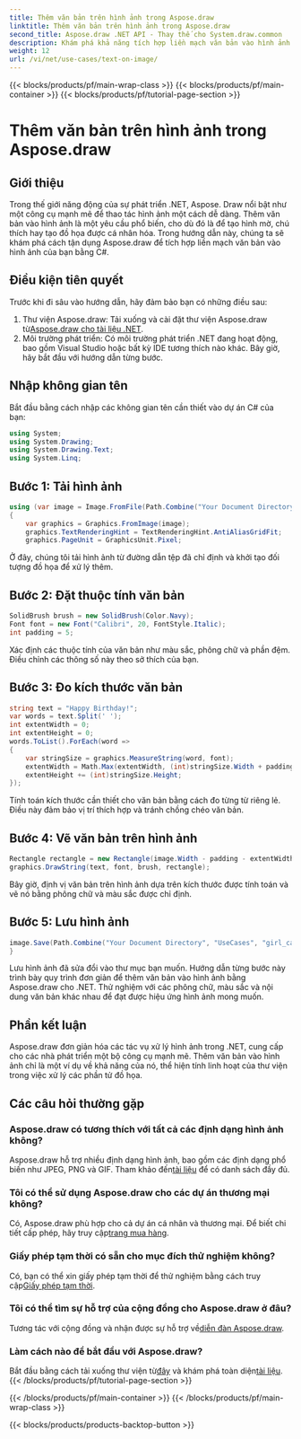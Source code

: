 ```yaml
---
title: Thêm văn bản trên hình ảnh trong Aspose.draw
linktitle: Thêm văn bản trên hình ảnh trong Aspose.draw
second_title: Aspose.draw .NET API - Thay thế cho System.draw.common
description: Khám phá khả năng tích hợp liền mạch văn bản vào hình ảnh với Aspose.draw cho .NET. Hãy làm theo hướng dẫn từng bước của chúng tôi để thao tác hình ảnh dễ dàng. Tải ngay!
weight: 12
url: /vi/net/use-cases/text-on-image/
---
```


{{< blocks/products/pf/main-wrap-class >}}
{{< blocks/products/pf/main-container >}}
{{< blocks/products/pf/tutorial-page-section >}}

# Thêm văn bản trên hình ảnh trong Aspose.draw

## Giới thiệu
Trong thế giới năng động của sự phát triển .NET, Aspose. Draw nổi bật như một công cụ mạnh mẽ để thao tác hình ảnh một cách dễ dàng. Thêm văn bản vào hình ảnh là một yêu cầu phổ biến, cho dù đó là để tạo hình mờ, chú thích hay tạo đồ họa được cá nhân hóa. Trong hướng dẫn này, chúng ta sẽ khám phá cách tận dụng Aspose.draw để tích hợp liền mạch văn bản vào hình ảnh của bạn bằng C#.
## Điều kiện tiên quyết
Trước khi đi sâu vào hướng dẫn, hãy đảm bảo bạn có những điều sau:
1.  Thư viện Aspose.draw: Tải xuống và cài đặt thư viện Aspose.draw từ[Aspose.draw cho tài liệu .NET](https://reference.aspose.com/drawing/net/).
2. Môi trường phát triển: Có môi trường phát triển .NET đang hoạt động, bao gồm Visual Studio hoặc bất kỳ IDE tương thích nào khác.
Bây giờ, hãy bắt đầu với hướng dẫn từng bước.
## Nhập không gian tên
Bắt đầu bằng cách nhập các không gian tên cần thiết vào dự án C# của bạn:
```csharp
using System;
using System.Drawing;
using System.Drawing.Text;
using System.Linq;
```
## Bước 1: Tải hình ảnh
```csharp
using (var image = Image.FromFile(Path.Combine("Your Document Directory", "UseCases", "girl.jpg")))
{
    var graphics = Graphics.FromImage(image);
    graphics.TextRenderingHint = TextRenderingHint.AntiAliasGridFit;
    graphics.PageUnit = GraphicsUnit.Pixel;
```
Ở đây, chúng tôi tải hình ảnh từ đường dẫn tệp đã chỉ định và khởi tạo đối tượng đồ họa để xử lý thêm.
## Bước 2: Đặt thuộc tính văn bản
```csharp
SolidBrush brush = new SolidBrush(Color.Navy);
Font font = new Font("Calibri", 20, FontStyle.Italic);
int padding = 5;
```
Xác định các thuộc tính của văn bản như màu sắc, phông chữ và phần đệm. Điều chỉnh các thông số này theo sở thích của bạn.
## Bước 3: Đo kích thước văn bản
```csharp
string text = "Happy Birthday!";
var words = text.Split(' ');
int extentWidth = 0;
int extentHeight = 0;
words.ToList().ForEach(word =>
{
    var stringSize = graphics.MeasureString(word, font);
    extentWidth = Math.Max(extentWidth, (int)stringSize.Width + padding);
    extentHeight += (int)stringSize.Height;
});
```
Tính toán kích thước cần thiết cho văn bản bằng cách đo từng từ riêng lẻ. Điều này đảm bảo vị trí thích hợp và tránh chồng chéo văn bản.
## Bước 4: Vẽ văn bản trên hình ảnh
```csharp
Rectangle rectangle = new Rectangle(image.Width - padding - extentWidth, image.Height - padding - extentHeight, extentWidth, extentHeight);
graphics.DrawString(text, font, brush, rectangle);
```
Bây giờ, định vị văn bản trên hình ảnh dựa trên kích thước được tính toán và vẽ nó bằng phông chữ và màu sắc được chỉ định.
## Bước 5: Lưu hình ảnh
```csharp
image.Save(Path.Combine("Your Document Directory", "UseCases", "girl_card_out.jpg"));
}
```
Lưu hình ảnh đã sửa đổi vào thư mục bạn muốn.
Hướng dẫn từng bước này trình bày quy trình đơn giản để thêm văn bản vào hình ảnh bằng Aspose.draw cho .NET. Thử nghiệm với các phông chữ, màu sắc và nội dung văn bản khác nhau để đạt được hiệu ứng hình ảnh mong muốn.
## Phần kết luận
Aspose.draw đơn giản hóa các tác vụ xử lý hình ảnh trong .NET, cung cấp cho các nhà phát triển một bộ công cụ mạnh mẽ. Thêm văn bản vào hình ảnh chỉ là một ví dụ về khả năng của nó, thể hiện tính linh hoạt của thư viện trong việc xử lý các phần tử đồ họa.
## Các câu hỏi thường gặp
### Aspose.draw có tương thích với tất cả các định dạng hình ảnh không?
 Aspose.draw hỗ trợ nhiều định dạng hình ảnh, bao gồm các định dạng phổ biến như JPEG, PNG và GIF. Tham khảo đến[tài liệu](https://reference.aspose.com/drawing/net/) để có danh sách đầy đủ.
### Tôi có thể sử dụng Aspose.draw cho các dự án thương mại không?
Có, Aspose.draw phù hợp cho cả dự án cá nhân và thương mại. Để biết chi tiết cấp phép, hãy truy cập[trang mua hàng](https://purchase.aspose.com/buy).
### Giấy phép tạm thời có sẵn cho mục đích thử nghiệm không?
 Có, bạn có thể xin giấy phép tạm thời để thử nghiệm bằng cách truy cập[Giấy phép tạm thời](https://purchase.aspose.com/temporary-license/).
### Tôi có thể tìm sự hỗ trợ của cộng đồng cho Aspose.draw ở đâu?
 Tương tác với cộng đồng và nhận được sự hỗ trợ về[diễn đàn Aspose.draw](https://forum.aspose.com/c/diagram/17).
### Làm cách nào để bắt đầu với Aspose.draw?
 Bắt đầu bằng cách tải xuống thư viện từ[đây](https://releases.aspose.com/drawing/net/) và khám phá toàn diện[tài liệu](https://reference.aspose.com/drawing/net/).
{{< /blocks/products/pf/tutorial-page-section >}}

{{< /blocks/products/pf/main-container >}}
{{< /blocks/products/pf/main-wrap-class >}}

{{< blocks/products/products-backtop-button >}}

